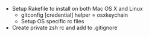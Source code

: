 - Setup Rakefile to install on both Mac OS X and Linux
  - gitconfig 
     [credential]
 	     helper = osxkeychain
  - Setup OS specific rc files
- Create private zsh rc and add to .gitignore
